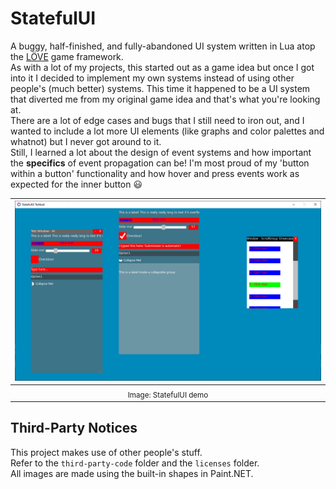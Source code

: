 # StatefulUI #

A buggy, half-finished, and fully-abandoned UI system written in Lua atop the [LÖVE](https://love2d.org/) game framework.<br>
As with a lot of my projects, this started out as a game idea but once I got into it I decided to implement my own systems instead of using other people's (much better) systems. This time it happened to be a UI system that diverted me from my original game idea and that's what you're looking at.<br>
There are a lot of edge cases and bugs that I still need to iron out, and I wanted to include a lot more UI elements (like graphs and color palettes and whatnot) but I never got around to it.<br>
Still, I learned a lot about the design of event systems and how important the **specifics** of event propagation can be! I'm most proud of my 'button within a button' functionality and how hover and press events work as expected for the inner button :smiley:

| ![demo](repo_images/demo.png) |
|:--:|
| <sub>Image: StatefulUI demo</sub> | 

## Third-Party Notices ##

This project makes use of other people's stuff.<br>
Refer to the `third-party-code` folder and the `licenses` folder.<br>
All images are made using the built-in shapes in Paint.NET.